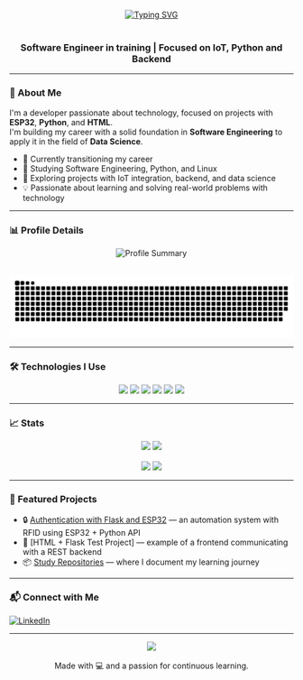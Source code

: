 <br>
<div align="center">
  <a href="https://git.io/typing-svg"><img src="https://readme-typing-svg.demolab.com?font=Fira+Code&weight=900&size=40&pause=1000&color=FFFFFF&center=true&vCenter=true&width=435&height=70&lines=Hello!+Welcome.;My+name+is+Rafael.;Feel+Free!" alt="Typing SVG" /></a>
  <!-- https://github.com/DenverCoder1/readme-typing-svg?tab=readme-ov-file -->
</div>  
<br>
<h3 align="center">
  Software Engineer in training | Focused on IoT, Python and Backend
</h3>

---

### 🚀 About Me

I'm a developer passionate about technology, focused on projects with **ESP32**, **Python**, and **HTML**.  
I'm building my career with a solid foundation in **Software Engineering** to apply it in the field of **Data Science**.

- 🎯 Currently transitioning my career
- 🧠 Studying Software Engineering, Python, and Linux
- 🤖 Exploring projects with IoT integration, backend, and data science
- 💡 Passionate about learning and solving real-world problems with technology

---

### 📊 Profile Details

<p align="center">
  <img src="https://github-profile-summary-cards.vercel.app/api/cards/profile-details?username=orafaeldantas&theme=radical" alt="Profile Summary" />
</p>
<br>
<div align="center"> 
  <picture>
    <source media="(prefers-color-scheme: dark)" srcset="https://raw.githubusercontent.com/orafaeldantas/orafaeldantas/output/dist/dark.svg" />
    <source media="(prefers-color-scheme: light)" srcset="https://raw.githubusercontent.com/orafaeldantas/orafaeldantas/output/dist/light.svg" />
    <img alt="github contribution snake animation" src="https://raw.githubusercontent.com/orafaeldantas/orafaeldantas/output/dist/dark.svg" />
  </picture>
</div>

---

### 🛠️ Technologies I Use

<p align="center">
  <img src="https://img.shields.io/badge/Python-3776AB?style=for-the-badge&logo=python&logoColor=white" />
  <img src="https://img.shields.io/badge/Flask-000000?style=for-the-badge&logo=flask" />
  <img src="https://img.shields.io/badge/ESP32-black?style=for-the-badge&logo=espressif" />
  <img src="https://img.shields.io/badge/HTML5-e34c26?style=for-the-badge&logo=html5&logoColor=white" />
  <img src="https://img.shields.io/badge/Linux-FCC624?style=for-the-badge&logo=linux&logoColor=black" />
  <img src="https://img.shields.io/badge/Git-F05032?style=for-the-badge&logo=git&logoColor=white" />
</p>

---

### 📈 Stats

<div align="center">
  <img height="180em" src="https://github-readme-stats.vercel.app/api?username=orafaeldantas&show_icons=true&theme=radical" />
  <img height="180em" src="https://github-readme-stats.vercel.app/api/top-langs/?username=orafaeldantas&layout=compact&theme=radical" />
</div>

<br>

<div align="center">
  <img height="239em" src="https://github-profile-summary-cards.vercel.app/api/cards/repos-per-language?username=orafaeldantas&theme=radical" />
  <img height="239em" src="https://github-profile-summary-cards.vercel.app/api/cards/stats?username=orafaeldantas&theme=radical" />
</div>

---

### 📌 Featured Projects

- 🔒 [Authentication with Flask and ESP32](https://github.com/orafaeldantas/automacao-rfid-esp32-pep) — an automation system with RFID using ESP32 + Python API
- 🧪 [HTML + Flask Test Project] — example of a frontend communicating with a REST backend
- 📦 [Study Repositories](https://github.com/orafaeldantas/curso-python) — where I document my learning journey

---

### 📬 Connect with Me

[![LinkedIn](https://img.shields.io/badge/-LinkedIn-blue?style=flat-square&logo=linkedin)](https://www.linkedin.com/in/orafaeldantas/)

---

<p align="center">
  <img src="https://media.giphy.com/media/qgQUggAC3Pfv687qPC/giphy.gif" width="400" />
</p>

<p align="center">
  Made with 💻 and a passion for continuous learning.
</p>
